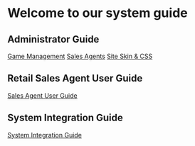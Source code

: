  <!-- TITLE: Bonobo LottoSuite System Guide -->
<!-- SUBTITLE: A complete guide on developing and deploying LottoRace installations-->



# Welcome to our system guide
## Administrator Guide
[Game Management](/administration/games "Managing your Lottery & Raffle Games")
[Sales Agents](/administration/agents "Managing Retail Lottery Sales Agents")
[Site Skin & CSS](/administration/skinning "Customizing your Player Web site!")


## Retail Sales Agent User Guide
[Sales Agent User Guide](retail-sales-agents/ "title text!")

## System Integration Guide

[System Integration Guide](http://docs.bonoboplc.com:4567/)


